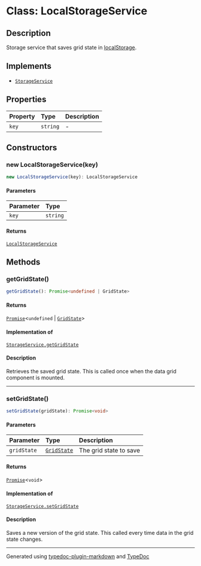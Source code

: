# Class: LocalStorageService

## Description

Storage service that saves grid state in [localStorage](https://developer.mozilla.org/en-US/docs/Web/API/Window/localStorage).

## Implements

- [`StorageService`](../interfaces/StorageService.md)

## Properties

| Property | Type | Description |
| :------ | :------ | :------ |
| `key` | `string` | - |

## Constructors

### new LocalStorageService(key)

```ts
new LocalStorageService(key): LocalStorageService
```

#### Parameters

| Parameter | Type |
| :------ | :------ |
| `key` | `string` |

#### Returns

[`LocalStorageService`](LocalStorageService.md)

## Methods

### getGridState()

```ts
getGridState(): Promise<undefined | GridState>
```

#### Returns

[`Promise`]( https://developer.mozilla.org/docs/Web/JavaScript/Reference/Global_Objects/Promise )\<`undefined` \| [`GridState`](../interfaces/GridState.md)\>

#### Implementation of

[`StorageService.getGridState`](../interfaces/StorageService.md#getgridstate)

#### Description

Retrieves the saved grid state. This is called once when the data grid component is mounted.

***

### setGridState()

```ts
setGridState(gridState): Promise<void>
```

#### Parameters

| Parameter | Type | Description |
| :------ | :------ | :------ |
| `gridState` | [`GridState`](../interfaces/GridState.md) | The grid state to save |

#### Returns

[`Promise`]( https://developer.mozilla.org/docs/Web/JavaScript/Reference/Global_Objects/Promise )\<`void`\>

#### Implementation of

[`StorageService.setGridState`](../interfaces/StorageService.md#setgridstate)

#### Description

Saves a new version of the grid state. This called every time data in the grid state changes.

***

Generated using [typedoc-plugin-markdown](https://www.npmjs.com/package/typedoc-plugin-markdown) and [TypeDoc](https://typedoc.org/)
